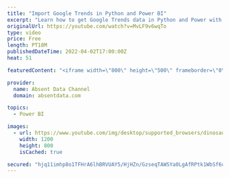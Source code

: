 ```yaml
---
title: "Import Google Trends in Python and Power BI"
excerpt: "Learn how to get Google Trends data in Python and Power with just a few lines of code.  You quickly get tons of keywords and date ranges with a few simple lines of Python. This code can easily transferred to Power BI so that this data can easily be uploaded  You can find the code here: Chapters.  0:40"
originalUrl: https://youtube.com/watch?v=MvLF9v6wqTo
type: video
price: Free
length: PT18M
publishedDateTime: 2022-04-02T17:00:00Z
heat: 51

featuredContent: "<iframe width=\"800\" height=\"500\" frameborder=\"0\" src=\"https://www.youtube.com/embed/MvLF9v6wqTo\" allow=\"accelerometer; autoplay; encrypted-media; gyroscope; picture-in-picture\" allowfullscreen></iframe>"

provider:
  name: Absent Data Channel
  domain: absentdata.com

topics:
  - Power BI

images:
  - url: https://www.youtube.com/img/desktop/supported_browsers/dinosaur.png
    width: 1200
    height: 800
    isCached: true

secured: "hjq11imhp8o1TFHrA6lhBRVUAY5/HjHZn/GzseqTAWSYa0LgAfRPtk1WbSf6ulkrS4LHf7XcCvPGMwpyDibkCgdWfboHPuA7BKHrb8OLrdwvLdMri6/z3xyHbUhz59AszOwKEFFVyNCLnS8E9mAMfMXs65T1VShHzHas/nYLNv6zd+AP0W9nsJnhXwH21cW9sJxXh3U1XAZ0PcZWMxS6Uq6tB6oEQ1l7WpZAXoa8kD01z32JxDHkAk/EfhOdNFhnOyhjrlRivbojW8AEVouPLp0n7ihZyOHknLmzBZKWfoXNagC4moqhygxj8KFcZUgdGGT8Ni/F5eatPjJkw1S1EfbzkCa8s212LDn8BnW9vXfikgSqGXkBq+DdmLPEZmJDeaO4qmYhB/zBnOOGAuvi06zOwlLd9dsl+RvPszgPYII=;pY39ehUbPmGuugTNDYH+ng=="
---
```


